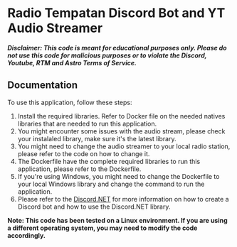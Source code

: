 # Radio Tempatan Discord Bot and YT Audio Streamer


***Disclaimer: This code is meant for educational purposes only. Please do not use this code for malicious purposes or to violate the Discord, Youtube, RTM and Astro Terms of Service.***


## Documentation

To use this application, follow these steps:

1. Install the required libraries. Refer to Docker file on the needed natives libraries that are needed to run this application.
2. You might encounter some issues with the audio stream, please check your instalaled library, make sure it's the latest library.
3. You might need to change the audio streamer to your local radio station, please refer to the code on how to change it.
4. The Dockerfile have the complete required libraries to run this application, please refer to the Dockerfile.
5. If you're using Windows, you might need to change the Dockerfile to your local Windows library and change the command to run the application.
6. Please refer to the [Discord.NET](https://discordnet.dev) for more information on how to create a Discord bot and how to use the Discord.NET library.
    
**Note: This code has been tested on a Linux environment. If you are using a different operating system, you may need to modify the code accordingly.**
